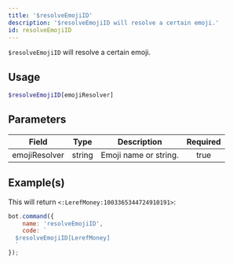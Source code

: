 ```yaml
---
title: '$resolveEmojiID'
description: '$resolveEmojiID will resolve a certain emoji.'
id: resolveEmojiID
---
```


`$resolveEmojiID` will resolve a certain emoji.

## Usage

```php
$resolveEmojiID[emojiResolver]
```

## Parameters

| Field         | Type   | Description           | Required |
| ------------- | ------ | --------------------- |:--------:|
| emojiResolver | string | Emoji name or string. |   true   |

## Example(s)

This will return `<:LerefMoney:1003365344724910191>`:

```javascript
bot.command({
    name: 'resolveEmojiID',
    code: `
  $resolveEmojiID[LerefMoney]
  `
});
```